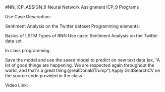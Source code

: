 #NN_ICP_ASSIGN_9
Neural Network Assignment ICP_9 Programs

Use Case Description:

Sentiment Analysis on the Twitter dataset
Programming elements:

Basics of LSTM
Types of RNN
Use case: Sentiment Analysis on the Twitter data set

In class programming:

Save the model and use the saved model to predict on new text data (ex, “A lot of good things are happening. We are respected again throughout the world, and that's a great thing.@realDonaldTrump”)
Apply GridSearchCV on the source code provided in the class

Video Link: 

